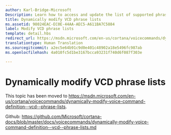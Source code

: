 ```yaml
---
author: Karl-Bridge-Microsoft
Description: Learn how to access and update the list of supported phrases (PhraseList elements) in a Voice Command Definition (VCD) file using the speech recognition result at run time.
title: Dynamically modify VCD phrase lists
ms.assetid: 98024EAC-EC0E-44AA-AEC5-A611BA7C5884
label: Modify VCD phrase lists
template: detail.hbs
redirect_url: https://msdn.microsoft.com/en-us/cortana/voicecommands/dynamically-modify-voice-command-definition--vcd--phrase-lists
translationtype: Human Translation
ms.sourcegitcommit: a2ec5e64b91c9d0e401c48902a18e5496fc987ab
ms.openlocfilehash: 4a010fc5d1be3167bcca93231f740d6f087f303e

---
```


# Dynamically modify VCD phrase lists

This topic has been moved to https://msdn.microsoft.com/en-us/cortana/voicecommands/dynamically-modify-voice-command-definition--vcd--phrase-lists.

Github: https://github.com/Microsoft/cortana-docs/blob/master/docs/voicecommands/dynamically-modify-voice-command-definition--vcd--phrase-lists.md



<!--HONumber=Aug16_HO3-->


